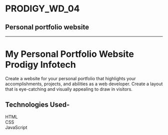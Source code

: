 # PRODIGY_WD_04
## Personal portfolio website
---
# My Personal Portfolio Website Prodigy Infotech
<p>Create a website for your personal portfolio that highlights your accomplishments, projects, and abilities as a web developer. Create a layout that is eye-catching and visually appealing to draw in visitors.</p>

<h2> Technologies Used- </h2>
HTML
<br>
CSS
<br>
JavaScript

